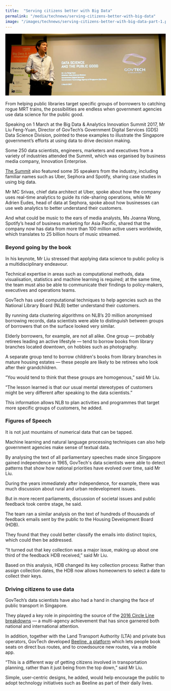 ```yaml
---
title:  "Serving citizens better with Big Data"
permalink: "/media/technews/serving-citizens-better-with-big-data"
image: "/images/technews/serving-citizens-better-with-big-data-part-1.png"
---
```


![serving citizens better with big data](/images/technews/serving-citizens-better-with-big-data-part-1.png)

From helping public libraries target specific groups of borrowers to catching rogue MRT trains, the possibilities are endless when government agencies use data science for the public good.

Speaking on 1 March at the Big Data & Analytics Innovation Summit 2017, Mr Liu Feng-Yuan, Director of GovTech’s Government Digital Services (GDS) Data Science Division, pointed to these examples to illustrate the Singapore government’s efforts at using data to drive decision making.

Some 250 data scientists, engineers, marketers and executives from a variety of industries attended the Summit, which was organised by business media company, Innovation Enterprise. 

[The Summit](https://theinnovationenterprise.com/summits/big-data-summit-singapore-2018) also featured some 35 speakers from the industry, including familiar names such as Uber, Sephora and Spotify, sharing case studies in using big data.

Mr MC Srivas, chief data architect at Uber, spoke about how the company uses real-time analytics to guide its ride-sharing operations, while Mr Adrien Eudes, head of data at Sephora, spoke about how businesses can use web analytics to better understand their customers.

And what could be music to the ears of media analysts, Ms Joanna Wong, Spotify’s head of business marketing for Asia Pacific, shared that the company now has data from more than 100 million active users worldwide, which translates to 25 billion hours of music streamed.

### **Beyond going by the book**
In his keynote, Mr Liu stressed that applying data science to public policy is a multidisciplinary endeavour.

Technical expertise in areas such as computational methods, data visualisation, statistics and machine learning is required; at the same time, the team must also be able to communicate their findings to policy-makers, executives and operations teams.

GovTech has used computational techniques to help agencies such as the National Library Board (NLB) better understand their customers.

By running data clustering algorithms on NLB’s 20 million anonymised borrowing records, data scientists were able to distinguish between groups of borrowers that on the surface looked very similar.

Elderly borrowers, for example, are not all alike. One group — probably retirees leading an active lifestyle — tend to borrow books from library branches located downtown, on hobbies such as photography.

A separate group tend to borrow children's books from library branches in mature housing estates — these people are likely to be retirees who look after their grandchildren.

“You would tend to think that these groups are homogenous,” said Mr Liu.

“The lesson learned is that our usual mental stereotypes of customers might be very different after speaking to the data scientists.”

This information allows NLB to plan activities and programmes that target more specific groups of customers, he added.

### **Figures of Speech**
It is not just mountains of numerical data that can be tapped.

Machine learning and natural language processing techniques can also help government agencies make sense of textual data.

By analysing the text of all parliamentary speeches made since Singapore gained independence in 1965, GovTech's data scientists were able to detect patterns that show how national priorities have evolved over time, said Mr Liu. 

During the years immediately after independence, for example, there was much discussion about rural and urban redevelopment issues.

But in more recent parliaments, discussion of societal issues and public feedback took centre stage, he said.

The team ran a similar analysis on the text of hundreds of thousands of feedback emails sent by the public to the Housing Development Board (HDB).

They found that they could better classify the emails into distinct topics, which could then be addressed. 

“It turned out that key collection was a major issue, making up about one third of the feedback HDB received,” said Mr Liu. 

Based on this analysis, HDB changed its key collection process: Rather than assign collection dates, the HDB now allows homeowners to select a date to collect their keys.  

### **Driving citizens to use data**
GovTech’s data scientists have also had a hand in changing the face of public transport in Singapore.

They played a key role in pinpointing the source of the [2016 Circle Line breakdowns](https://www.tech.gov.sg/technews/digitalgov/2016/12/rogue-train-a-big-data-story) — a multi-agency achievement that has since garnered both national and international attention.

In addition, together with the Land Transport Authority (LTA) and private bus operators, GovTech developed [Beeline, a platform](https://www.beeline.sg/) which lets people book seats on direct bus routes, and to crowdsource new routes, via a mobile app.

“This is a different way of getting citizens involved in transportation planning, rather than it just being from the top down,” said Mr Liu. 

Simple, user-centric designs, he added, would help encourage the public to adopt technology initiatives such as Beeline as part of their daily lives.    
